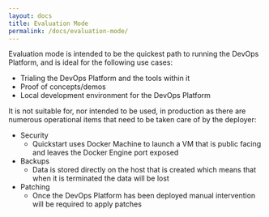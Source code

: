 ```yaml
---
layout: docs
title: Evaluation Mode 
permalink: /docs/evaluation-mode/
---
```


Evaluation mode is intended to be the quickest path to running the DevOps Platform, and is ideal for the following use cases:

* Trialing the DevOps Platform and the tools within it
* Proof of concepts/demos
* Local development environment for the DevOps Platform

It is not suitable for, nor intended to be used, in production as there are numerous operational items that need to be taken care of by the deployer:

* Security
    * Quickstart uses Docker Machine to launch a VM that is public facing and leaves the Docker Engine port exposed
* Backups
    * Data is stored directly on the host that is created which means that when it is terminated the data will be lost
* Patching
    * Once the DevOps Platform has been deployed manual intervention will be required to apply patches

